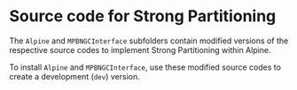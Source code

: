 # Source code for Strong Partitioning


The `Alpine` and `MPBNGCInterface` subfolders contain modified versions of the respective source codes to implement Strong Partitioning within Alpine.

To install `Alpine` and `MPBNGCInterface`, use these modified source codes to create a development  (`dev`) version.